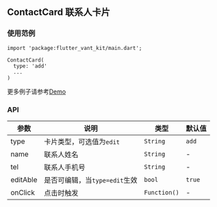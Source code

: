 ## ContactCard 联系人卡片

### 使用范例
```
import 'package:flutter_vant_kit/main.dart';

ContactCard(
  type: 'add'
  ...
)
```

更多例子请参考[Demo](https://github.com/benjaken/flutter_vant_kit/blob/master/example/lib/routes/demoContactCard.dart)

### API

| 参数 | 说明 | 类型 | 默认值 |
| ------------ | ------------ | ------------ | ------------ |
| type | 卡片类型，可选值为`edit` | `String` | `add` |
| name | 联系人姓名 | `String` | - |
| tel | 联系人手机号 | `String` | - |
| editAble | 是否可编辑，当`type=edit`生效 | `bool` | `true` |
| onClick | 点击时触发 | `Function()` | - |
